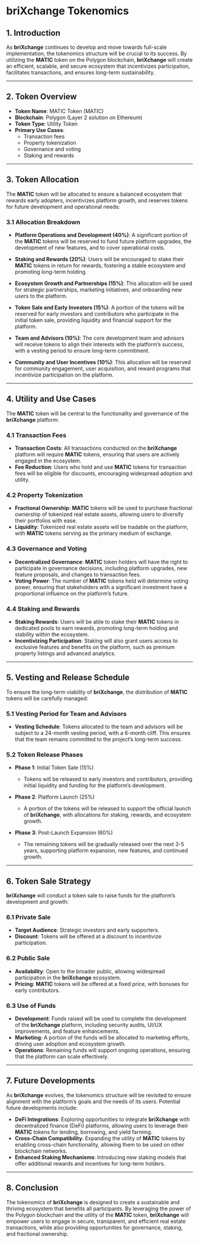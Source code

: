 # **briXchange Tokenomics**

## **1. Introduction**

As **briXchange** continues to develop and move towards full-scale implementation, the tokenomics structure will be crucial to its success. By utilizing the **MATIC** token on the Polygon blockchain, **briXchange** will create an efficient, scalable, and secure ecosystem that incentivizes participation, facilitates transactions, and ensures long-term sustainability.

---

## **2. Token Overview**

- **Token Name**: MATIC Token (MATIC)
- **Blockchain**: Polygon (Layer 2 solution on Ethereum)
- **Token Type**: Utility Token
- **Primary Use Cases**:
  - Transaction fees
  - Property tokenization
  - Governance and voting
  - Staking and rewards

---

## **3. Token Allocation**

The **MATIC** token will be allocated to ensure a balanced ecosystem that rewards early adopters, incentivizes platform growth, and reserves tokens for future development and operational needs:

### **3.1 Allocation Breakdown**

- **Platform Operations and Development (40%)**: A significant portion of the **MATIC** tokens will be reserved to fund future platform upgrades, the development of new features, and to cover operational costs.
  
- **Staking and Rewards (20%)**: Users will be encouraged to stake their **MATIC** tokens in return for rewards, fostering a stable ecosystem and promoting long-term holding.

- **Ecosystem Growth and Partnerships (15%)**: This allocation will be used for strategic partnerships, marketing initiatives, and onboarding new users to the platform.

- **Token Sale and Early Investors (15%)**: A portion of the tokens will be reserved for early investors and contributors who participate in the initial token sale, providing liquidity and financial support for the platform.

- **Team and Advisors (10%)**: The core development team and advisors will receive tokens to align their interests with the platform’s success, with a vesting period to ensure long-term commitment.

- **Community and User Incentives (10%)**: This allocation will be reserved for community engagement, user acquisition, and reward programs that incentivize participation on the platform.

---

## **4. Utility and Use Cases**

The **MATIC** token will be central to the functionality and governance of the **briXchange** platform:

### **4.1 Transaction Fees**

- **Transaction Costs**: All transactions conducted on the **briXchange** platform will require **MATIC** tokens, ensuring that users are actively engaged in the ecosystem.
- **Fee Reduction**: Users who hold and use **MATIC** tokens for transaction fees will be eligible for discounts, encouraging widespread adoption and utility.

### **4.2 Property Tokenization**

- **Fractional Ownership**: **MATIC** tokens will be used to purchase fractional ownership of tokenized real estate assets, allowing users to diversify their portfolios with ease.
- **Liquidity**: Tokenized real estate assets will be tradable on the platform, with **MATIC** tokens serving as the primary medium of exchange.

### **4.3 Governance and Voting**

- **Decentralized Governance**: **MATIC** token holders will have the right to participate in governance decisions, including platform upgrades, new feature proposals, and changes to transaction fees.
- **Voting Power**: The number of **MATIC** tokens held will determine voting power, ensuring that stakeholders with a significant investment have a proportional influence on the platform’s future.

### **4.4 Staking and Rewards**

- **Staking Rewards**: Users will be able to stake their **MATIC** tokens in dedicated pools to earn rewards, promoting long-term holding and stability within the ecosystem.
- **Incentivizing Participation**: Staking will also grant users access to exclusive features and benefits on the platform, such as premium property listings and advanced analytics.

---

## **5. Vesting and Release Schedule**

To ensure the long-term viability of **briXchange**, the distribution of **MATIC** tokens will be carefully managed:

### **5.1 Vesting Period for Team and Advisors**

- **Vesting Schedule**: Tokens allocated to the team and advisors will be subject to a 24-month vesting period, with a 6-month cliff. This ensures that the team remains committed to the project’s long-term success.

### **5.2 Token Release Phases**

- **Phase 1**: Initial Token Sale (15%)
  - Tokens will be released to early investors and contributors, providing initial liquidity and funding for the platform’s development.
  
- **Phase 2**: Platform Launch (25%)
  - A portion of the tokens will be released to support the official launch of **briXchange**, with allocations for staking, rewards, and ecosystem growth.

- **Phase 3**: Post-Launch Expansion (60%)
  - The remaining tokens will be gradually released over the next 3-5 years, supporting platform expansion, new features, and continued growth.

---

## **6. Token Sale Strategy**

**briXchange** will conduct a token sale to raise funds for the platform’s development and growth:

### **6.1 Private Sale**

- **Target Audience**: Strategic investors and early supporters.
- **Discount**: Tokens will be offered at a discount to incentivize participation.

### **6.2 Public Sale**

- **Availability**: Open to the broader public, allowing widespread participation in the **briXchange** ecosystem.
- **Pricing**: **MATIC** tokens will be offered at a fixed price, with bonuses for early contributors.

### **6.3 Use of Funds**

- **Development**: Funds raised will be used to complete the development of the **briXchange** platform, including security audits, UI/UX improvements, and feature enhancements.
- **Marketing**: A portion of the funds will be allocated to marketing efforts, driving user adoption and ecosystem growth.
- **Operations**: Remaining funds will support ongoing operations, ensuring that the platform can scale effectively.

---

## **7. Future Developments**

As **briXchange** evolves, the tokenomics structure will be revisited to ensure alignment with the platform’s goals and the needs of its users. Potential future developments include:

- **DeFi Integrations**: Exploring opportunities to integrate **briXchange** with decentralized finance (DeFi) platforms, allowing users to leverage their **MATIC** tokens for lending, borrowing, and yield farming.
- **Cross-Chain Compatibility**: Expanding the utility of **MATIC** tokens by enabling cross-chain functionality, allowing them to be used on other blockchain networks.
- **Enhanced Staking Mechanisms**: Introducing new staking models that offer additional rewards and incentives for long-term holders.

---

## **8. Conclusion**

The tokenomics of **briXchange** is designed to create a sustainable and thriving ecosystem that benefits all participants. By leveraging the power of the Polygon blockchain and the utility of the **MATIC** token, **briXchange** will empower users to engage in secure, transparent, and efficient real estate transactions, while also providing opportunities for governance, staking, and fractional ownership.

